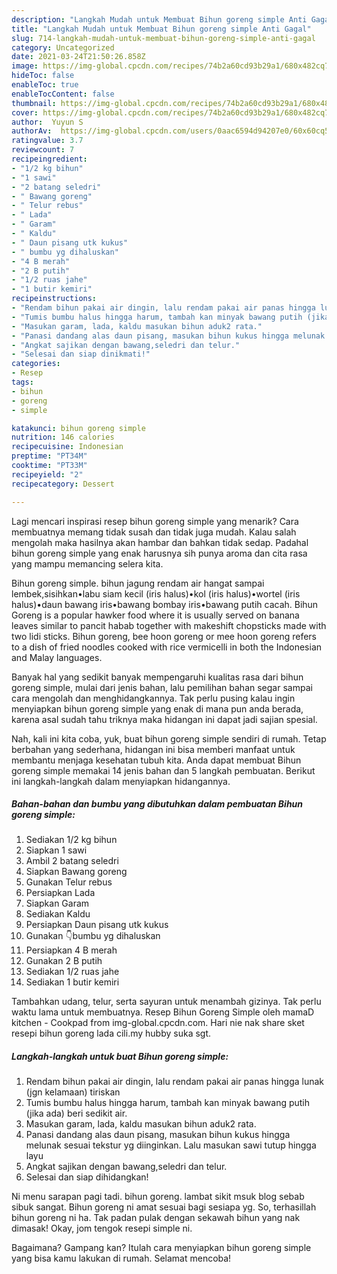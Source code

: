 ```yaml
---
description: "Langkah Mudah untuk Membuat Bihun goreng simple Anti Gagal"
title: "Langkah Mudah untuk Membuat Bihun goreng simple Anti Gagal"
slug: 714-langkah-mudah-untuk-membuat-bihun-goreng-simple-anti-gagal
category: Uncategorized
date: 2021-03-24T21:50:26.858Z
image: https://img-global.cpcdn.com/recipes/74b2a60cd93b29a1/680x482cq70/bihun-goreng-simple-foto-resep-utama.jpg
hideToc: false
enableToc: true
enableTocContent: false
thumbnail: https://img-global.cpcdn.com/recipes/74b2a60cd93b29a1/680x482cq70/bihun-goreng-simple-foto-resep-utama.jpg
cover: https://img-global.cpcdn.com/recipes/74b2a60cd93b29a1/680x482cq70/bihun-goreng-simple-foto-resep-utama.jpg
author:  Yuyun S
authorAv:  https://img-global.cpcdn.com/users/0aac6594d94207e0/60x60cq50/avatar.jpg
ratingvalue: 3.7
reviewcount: 7
recipeingredient:
- "1/2 kg bihun"
- "1 sawi"
- "2 batang seledri"
- " Bawang goreng"
- " Telur rebus"
- " Lada"
- " Garam"
- " Kaldu"
- " Daun pisang utk kukus"
- " bumbu yg dihaluskan"
- "4 B merah"
- "2 B putih"
- "1/2 ruas jahe"
- "1 butir kemiri"
recipeinstructions:
- "Rendam bihun pakai air dingin, lalu rendam pakai air panas hingga lunak (jgn kelamaan) tiriskan"
- "Tumis bumbu halus hingga harum, tambah kan minyak bawang putih (jika ada) beri sedikit air."
- "Masukan garam, lada, kaldu masukan bihun aduk2 rata."
- "Panasi dandang alas daun pisang, masukan bihun kukus hingga melunak sesuai tekstur yg diinginkan. Lalu masukan sawi tutup hingga layu"
- "Angkat sajikan dengan bawang,seledri dan telur."
- "Selesai dan siap dinikmati!"
categories:
- Resep
tags:
- bihun
- goreng
- simple

katakunci: bihun goreng simple 
nutrition: 146 calories
recipecuisine: Indonesian
preptime: "PT34M"
cooktime: "PT33M"
recipeyield: "2"
recipecategory: Dessert

---
```



Lagi mencari inspirasi resep bihun goreng simple yang menarik? Cara membuatnya memang tidak susah dan tidak juga mudah. Kalau salah mengolah maka hasilnya akan hambar dan bahkan tidak sedap. Padahal bihun goreng simple yang enak harusnya sih punya aroma dan cita rasa yang mampu memancing selera kita.


Bihun goreng simple. bihun jagung rendam air hangat sampai lembek,sisihkan•labu siam kecil (iris halus)•kol (iris halus)•wortel (iris halus)•daun bawang iris•bawang bombay iris•bawang putih cacah. Bihun Goreng is a popular hawker food where it is usually served on banana leaves similar to pancit habab together with makeshift chopsticks made with two lidi sticks. Bihun goreng, bee hoon goreng or mee hoon goreng refers to a dish of fried noodles cooked with rice vermicelli in both the Indonesian and Malay languages.

Banyak hal yang sedikit banyak mempengaruhi kualitas rasa dari bihun goreng simple, mulai dari jenis bahan, lalu pemilihan bahan segar sampai cara mengolah dan menghidangkannya. Tak perlu pusing kalau ingin menyiapkan bihun goreng simple yang enak di mana pun anda berada, karena asal sudah tahu triknya maka hidangan ini dapat jadi sajian spesial.


Nah, kali ini kita coba, yuk, buat bihun goreng simple sendiri di rumah. Tetap berbahan yang sederhana, hidangan ini bisa memberi manfaat untuk membantu menjaga kesehatan tubuh kita. Anda dapat membuat Bihun goreng simple memakai 14 jenis bahan dan 5 langkah pembuatan. Berikut ini langkah-langkah dalam menyiapkan hidangannya.

<!--inarticleads1-->

##### Bahan-bahan dan bumbu yang dibutuhkan dalam pembuatan Bihun goreng simple:

1. Sediakan 1/2 kg bihun
1. Siapkan 1 sawi
1. Ambil 2 batang seledri
1. Siapkan  Bawang goreng
1. Gunakan  Telur rebus
1. Persiapkan  Lada
1. Siapkan  Garam
1. Sediakan  Kaldu
1. Persiapkan  Daun pisang utk kukus
1. Gunakan  👇bumbu yg dihaluskan
1. Persiapkan 4 B merah
1. Gunakan 2 B putih
1. Sediakan 1/2 ruas jahe
1. Sediakan 1 butir kemiri


Tambahkan udang, telur, serta sayuran untuk menambah gizinya. Tak perlu waktu lama untuk membuatnya. Resep Bihun Goreng Simple oleh mamaD kitchen - Cookpad from img-global.cpcdn.com. Hari nie nak share sket resepi bihun goreng lada cili.my hubby suka sgt. 

<!--inarticleads2-->

##### Langkah-langkah untuk buat Bihun goreng simple:

1. Rendam bihun pakai air dingin, lalu rendam pakai air panas hingga lunak (jgn kelamaan) tiriskan
1. Tumis bumbu halus hingga harum, tambah kan minyak bawang putih (jika ada) beri sedikit air.
1. Masukan garam, lada, kaldu masukan bihun aduk2 rata.
1. Panasi dandang alas daun pisang, masukan bihun kukus hingga melunak sesuai tekstur yg diinginkan. Lalu masukan sawi tutup hingga layu
1. Angkat sajikan dengan bawang,seledri dan telur.
1. Selesai dan siap dihidangkan!

Ni menu sarapan pagi tadi. bihun goreng. lambat sikit msuk blog sebab sibuk sangat. Bihun goreng ni amat sesuai bagi sesiapa yg. So, terhasillah bihun goreng ni ha. Tak padan pulak dengan sekawah bihun yang nak dimasak! Okay, jom tengok resepi simple ni. 

Bagaimana? Gampang kan? Itulah cara menyiapkan bihun goreng simple yang bisa kamu lakukan di rumah. Selamat mencoba!
